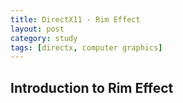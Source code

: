 ```yaml
---
title: DirectX11 - Rim Effect
layout: post
category: study
tags: [directx, computer graphics]
---
```




## Introduction to Rim Effect

